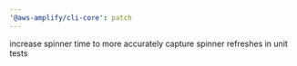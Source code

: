 ```yaml
---
'@aws-amplify/cli-core': patch
---
```


increase spinner time to more accurately capture spinner refreshes in unit tests
